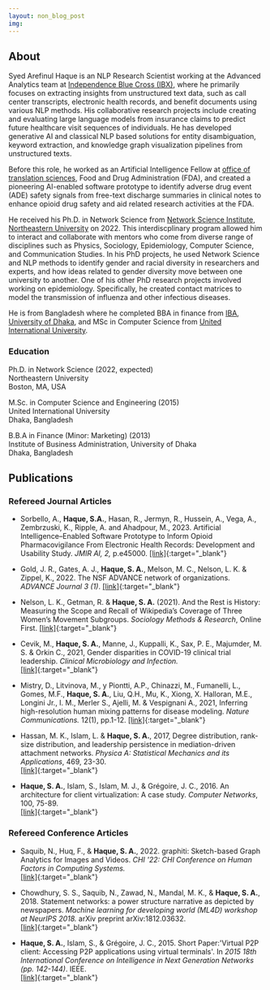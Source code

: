 ```yaml
---
layout: non_blog_post
img:
---
```


## About

Syed Arefinul Haque is an NLP Research Scientist working at the Advanced Analytics team at [Independence Blue Cross (IBX)](https://www.ibx.com/), where he primarily focuses on extracting insights from unstructured text data, such as call center transcripts, electronic health records, and benefit documents using various NLP methods. His collaborative research projects include creating and evaluating large language models from insurance claims to predict future healthcare visit sequences of individuals. He has developed generative AI and classical NLP based solutions for entity disambiguation, keyword extraction, and knowledge graph visualization pipelines from unstructured texts.

Before this role, he worked as an Artificial Intelligence Fellow at [office of translation sciences](https://www.fda.gov/about-fda/center-drug-evaluation-and-research-cder/office-translational-sciences), Food and Drug Administration (FDA), and created a pioneering AI-enabled software prototype to identify adverse drug event (ADE) safety signals from free-text discharge summaries in clinical notes to enhance opioid drug safety and aid related research activities at the FDA.

He received his Ph.D. in Network Science from [Network Science Institute](https://www.networkscienceinstitute.org/phd), [Northeastern University](https://www.northeastern.edu/) on 2022. This interdiscplinary program allowed him to interact and collaborate with mentors who come from diverse range of disciplines such as Physics, Sociology, Epidemiology, Computer Science, and Communication Studies. In his PhD projects, he used Network Science and NLP methods to identify gender and racial diversity in researchers and experts, and how ideas related to gender diversity move between one university to another. One of his other PhD research projects involved working on epidemiology. Specifically, he created contact matrices to model the transmission of influenza and other infectious diseases.

He is from Bangladesh where he completed BBA in finance from [IBA](https://www.iba-du.edu/), [University of Dhaka](https://www.du.ac.bd/), and MSc in Computer Science from [United International University](http://www.uiu.ac.bd/).
 

### Education

Ph.D. in Network Science (2022, expected)  
Northeastern University  
Boston, MA, USA

M.Sc. in Computer Science and Engineering (2015)  
United International University  
Dhaka, Bangladesh

B.B.A in Finance (Minor: Marketing) (2013)  
Institute of Business Administration,
University of Dhaka  
Dhaka, Bangladesh

## Publications

<!---
### Pre-prints
-->

### Refereed Journal Articles
* Sorbello, A., **Haque, S.A.**, Hasan, R., Jermyn, R., Hussein, A., Vega, A., Zembrzuski, K., Ripple, A. and Ahadpour, M., 2023. Artificial Intelligence–Enabled Software Prototype to Inform Opioid Pharmacovigilance From Electronic Health Records: Development and Usability Study. *JMIR AI, 2,* p.e45000.
[[link]](https://doi.org/10.2196/45000){:target="_blank"} 

* Gold, J. R., Gates, A. J., **Haque, S. A.**, Melson, M. C., Nelson, L. K. &  Zippel, K., 2022. The NSF ADVANCE network of organizations. *ADVANCE Journal 3 (1)*. 
[[link]](https://doi.org/10.5399/osu/ADVJRNL.3.1.3){:target="_blank"} 

* Nelson, L. K., Getman, R. & **Haque, S. A.** (2021). And the Rest is History: Measuring the Scope and Recall of Wikipedia’s Coverage of Three Women’s Movement Subgroups. *Sociology Methods & Research*, Online First. 
[[link]](https://doi.org/10.1177/00491241211067514){:target="_blank"} 

* Cevik, M., **Haque, S. A.**, Manne, J., Kuppalli, K., Sax, P. E., Majumder, M. S. & Orkin C., 2021,  Gender disparities
in COVID-19 clinical trial leadership. *Clinical Microbiology and Infection.*  
[[link]](https://www.sciencedirect.com/science/article/pii/S1198743X20307850){:target="_blank"}

* Mistry, D., Litvinova, M., y Piontti, A.P., Chinazzi, M., Fumanelli, L., Gomes, M.F., **Haque, S. A.**, Liu, Q.H., Mu, K., Xiong, X.
Halloran, M.E., Longini Jr., I. M., Merler S., Ajelli, M. & Vespignani A., 2021,  Inferring high-resolution human mixing patterns for disease modeling. *Nature Communications.* 12(1), pp.1-12.
[[link]](https://www.nature.com/articles/s41467-020-20544-y){:target="_blank"}

* Hassan, M. K., Islam, L. & **Haque, S. A.**, 2017, Degree distribution, rank-size distribution, and leadership persistence in mediation-driven attachment networks. *Physica
A: Statistical Mechanics and its Applications*, 469, 23-30.  
[[link]](https://www.sciencedirect.com/science/article/pii/S0378437116308056){:target="_blank"}


* **Haque, S. A.**, Islam, S., Islam, M. J., & Grégoire, J. C., 2016. An architecture for client virtualization: A case study. *Computer Networks*, 100, 75-89.  
[[link]](https://www.sciencedirect.com/science/article/abs/pii/S1389128616300421){:target="_blank"}


### Refereed Conference Articles
* Saquib, N., Huq, F., & **Haque, S. A.**, 2022. graphiti: Sketch-based Graph Analytics for Images and Videos. *CHI '22: CHI Conference on Human Factors in Computing Systems.*  
[[link]](https://doi.org/10.1145/3491102.3501923){:target="_blank"}

* Chowdhury, S. S., Saquib, N., Zawad, N., Mandal, M. K., & **Haque, S. A.**, 2018. Statement networks: a power structure narrative as depicted by newspapers. *Machine learning for developing world (ML4D) workshop at NeurIPS 2018.* arXiv preprint arXiv:1812.03632.  
[[link]](https://arxiv.org/abs/1812.03632){:target="_blank"}

* **Haque, S. A.**, Islam, S., & Grégoire, J. C., 2015. Short Paper:'Virtual P2P client: Accessing P2P applications using virtual terminals'. In *2015 18th International Conference on Intelligence in Next Generation Networks (pp. 142-144)*. IEEE.  
[[link]](https://ieeexplore.ieee.org/abstract/document/7073821){:target="_blank"}
<!--
 [research](/pages/research.html)
-->
